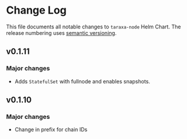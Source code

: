 # Change Log

This file documents all notable changes to `taraxa-node` Helm Chart. The release
numbering uses [semantic versioning](http://semver.org).

## v0.1.11

### Major changes

* Adds `StatefulSet` with fullnode and enables snapshots.

## v0.1.10

### Major changes

* Change in prefix for chain IDs

